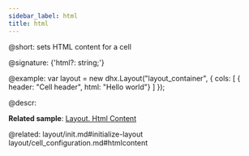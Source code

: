 ```yaml
---
sidebar_label: html
title: html
---          
```


@short: sets HTML content for a cell

@signature: {'html?: string;'}

@example: 
var layout = new dhx.Layout("layout_container", {
    cols: [
      { header: "Cell header", html: "Hello world"}
    ]
});



@descr: 

**Related sample**: [Layout. Html Content](https://snippet.dhtmlx.com/6x76kgyq)

@related: layout/init.md#initialize-layout
layout/cell_configuration.md#htmlcontent
